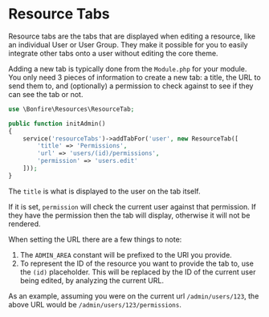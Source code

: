 # Resource Tabs

Resource tabs are the tabs that are displayed when editing a resource, like an individual User or User Group. 
They make it possible for you to easily integrate other tabs onto a user without editing the core theme. 

Adding a new tab is typically done from the `Module.php` for your module. You only need 3 pieces of information
to create a new tab: a title, the URL to send them to, and (optionally) a permission to check against to see 
if they can see the tab or not.

```php
use \Bonfire\Resources\ResourceTab;

public function initAdmin() 
{
    service('resourceTabs')->addTabFor('user', new ResourceTab([
        'title' => 'Permissions',
        'url' => 'users/(id)/permissions',
        'permission' => 'users.edit'
    ]));
}
```

The `title` is what is displayed to the user on the tab itself.

If it is set, `permission` will check the current user against that permission. If they have the permission
then the tab will display, otherwise it will not be rendered.

When setting the URL there are a few things to note: 

1. The `ADMIN_AREA` constant will be prefixed to the URl you provide. 
2. To represent the ID of the resource you want to provide the tab to, use the `(id)` placeholder. This will
    be replaced by the ID of the current user being edited, by analyzing the current URL.

As an example, assuming you were on the current url `/admin/users/123`, the above URL would be 
`/admin/users/123/permissions`.
